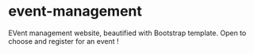 # event-management
EVent management website, beautified with Bootstrap template. Open to choose and register for an event !

